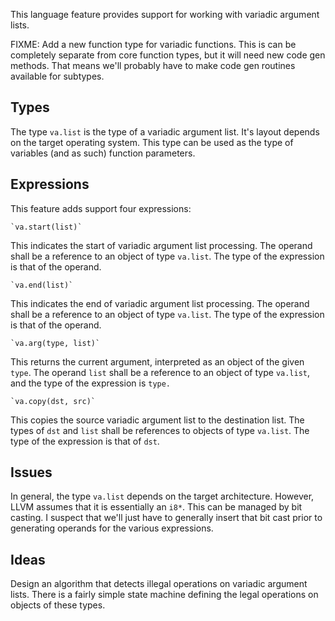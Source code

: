 
This language feature provides support for working with variadic argument
lists. 

FIXME: Add a new function type for variadic functions. This is can be 
completely separate from core function types, but it will need new code
gen methods. That means we'll probably have to make code gen routines
available for subtypes.


## Types

The type `va.list` is the type of a variadic argument list. It's layout
depends on the target operating system. This type can be used as the type
of variables (and as such) function parameters.

## Expressions

This feature adds support four expressions:

    `va.start(list)`

This indicates the start of variadic argument list processing. The operand 
shall be a reference to an object of type `va.list`. The type of the expression
is that of the operand.

    `va.end(list)`

This indicates the end of variadic argument list processing. The operand shall
be a reference to an object of type `va.list`. The type of the expression is
that of the operand.

    `va.arg(type, list)`

This returns the current argument, interpreted as an object of the given 
`type`. The operand `list` shall be a reference to an object of type `va.list`,
and the type of the expression is `type.`

    `va.copy(dst, src)`

This copies the source variadic argument list to the destination list. The
types of `dst` and `list` shall be references to objects of type `va.list`.
The type of the expression is that of `dst`.

## Issues

In general, the type `va.list` depends on the target architecture. However,
LLVM assumes that it is essentially an `i8*`. This can be managed by bit
casting. I suspect that we'll just have to generally insert that bit cast
prior to generating operands for the various expressions.

## Ideas

Design an algorithm that detects illegal operations on variadic argument lists.
There is a fairly simple state machine defining the legal operations on objects
of these types.
